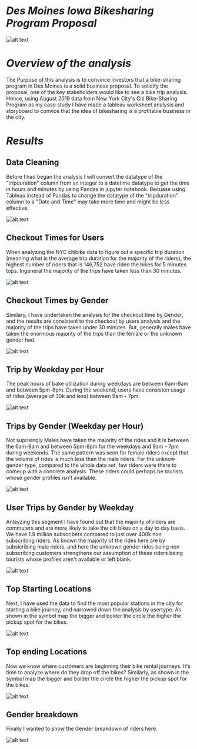 # _Des Moines Iowa Bikesharing Program Proposal_

![alt text](https://github.com/Yoditatr/bikesharing/blob/main/Image/Image/Citibike.jpg?raw=true)

# _Overview of the analysis_

The Purpose of this analysis is to convince investors that a bike-sharing program in Des Moines is a solid business proposal. To solidify the proposal, one of the key stakeholders would like to see a bike trip analysis. Hence, using August 2019 data from New York City's Citi Bike-Sharing Program as my case study I have made a tableau worksheet analysis and storyboard to convice that the idea of bikesharing is a profitable business in the city. 

# _Results_

## Data Cleaning 

Before I had began the analysis I will convert the datatype of the "tripduration" column from an integer to a datetime datatype to get the time in hours and minutes by using Pandas in jupyter notebook. Becuase using Tableau instead of Pandas to change the datatype of the "tripduration" column to a "Date and Time" may take more time and might be less effective. 

![alt text](https://github.com/Yoditatr/bikesharing/blob/main/Image/Image/DF.PNG?raw=true)

## Checkout Times for Users

When analyzing the NYC citibike data to figure out a specific trip duration (meaning what is the average trip duration for the majority of the riders), the highest number of riders that is 146,752 have riden the bikes for 5 minutes tops. Ingeneral the majority of the trips have taken less than 30 minutes. 

![alt text](https://github.com/Yoditatr/bikesharing/blob/main/Image/Image/Checkout%20times%20for%20users.PNG?raw=true)

## Checkout Times by Gender

Similary, I have undertaken the analysis for the checkout time by Gender, and the results are consistent to the checkout by users analysis and the majority of the trips have taken under 30 minutes. But, generally males have taken the enormous majority of the trips than the female or the unknown gender had.  

![alt text](https://github.com/Yoditatr/bikesharing/blob/main/Image/Image/Checkout%20times%20by%20Gender.PNG?raw=true)

## Trip by Weekday per Hour

The peak hours of bake utilization during weekdays are between 6am-9am and between 5pm-8pm. During the weekend, users have consisten usage of rides (average of 30k and less) between 9am - 7pm. 
 
![alt text](https://github.com/Yoditatr/bikesharing/blob/main/Image/Image/Trips%20by%20weekday%20per%20hour.PNG?raw=true)

##  Trips by Gender (Weekday per Hour)

Not suprisingly Males have taken the majority of the rides and it is between the 6am-9am and between 5pm-8pm for the weekdays and 9am - 7pm during weekends. The same pattern was seen for female riders except that the volume of rides is much less than the male riders. For the unknow gender type, compared to the whole data set, few riders were there to comeup with a concrete analysis. These riders could perhaps be tourists whose gender profiles isn't available.  

![alt text](https://github.com/Yoditatr/bikesharing/blob/main/Image/Image/Trips%20by%20gender%20by%20weekday%20per%20hour.PNG?raw=true)

## User Trips by Gender by Weekday

Anlayzing this segment I have found out that the majority of riders are commuters and are more likely to take the citi bikes on a day to day basis. We have 1.9 million subscribers compared to just over 400k non subscribing riders. As known the majority of the rides here are by subsicribing male riders, and here the unknown gender rides being non subscribing customers strengthens our assumption of these riders being tourists whose profiles aren't available or left blank. 


![alt text](https://github.com/Yoditatr/bikesharing/blob/main/Image/Image/Trips%20by%20gender%20by%20weekday.PNG?raw=true)

## Top Starting Locations 

Next, I have used the data to find the most popular stations in the city for starting a bike journey, and narrowed down the analysis by usertype. As shown in the symbol map the bigger and bolder the circle the higher the pickup spot for the bikes.

![alt text](https://github.com/Yoditatr/bikesharing/blob/main/Image/Top%20start%20location%20by%20user.PNG?raw=true)

## Top ending Locations 

Now we know where customers are beginning their bike rental journeys. It's time to analyze where do they drop off the bikes? Similarly, as shown in the symbol map the bigger and bolder the circle the higher the pickup spot for the bikes.

![alt text](https://github.com/Yoditatr/bikesharing/blob/main/Image/Top%20ending%20location%20by%20user.PNG?raw=true)

## Gender breakdown

Finally I wanted to show the Gender breakdown of riders here. 

![alt text](https://github.com/Yoditatr/bikesharing/blob/main/Image/Gender%20Breakdown.PNG?raw=true)
